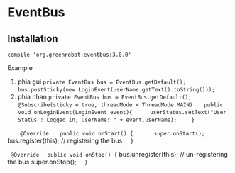 # EventBus



## Installation


`compile 'org.greenrobot:eventbus:3.0.0'`


Example
1. phia gui
`private EventBus bus = EventBus.getDefault();`
`bus.postSticky(new LoginEvent(userName.getText().toString()));`
2. phia nhan
`private EventBus bus = EventBus.getDefault();`
`@Subscribe(sticky = true, threadMode = ThreadMode.MAIN)`
 `   public void onLoginEvent(LoginEvent event){`
   `     userStatus.setText("User Status : Logged in, userName: " + event.userName);`
`    }`

`    @Override`
 `   public void onStart() {`
  `      super.onStart();`
        bus.register(this); // registering the bus
  `  }`

   ` @Override`
  `  public void onStop() {`
        bus.unregister(this); // un-registering the bus
        super.onStop();
  `  }`


